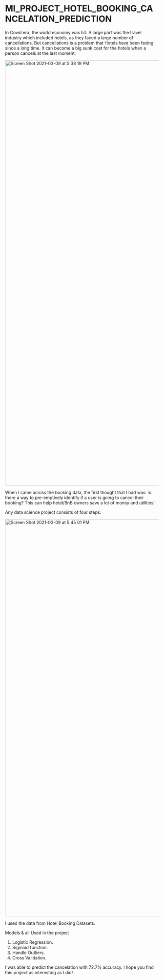 # Ml_PROJECT_HOTEL_BOOKING_CANCELATION_PREDICTION

In Covid era, the world economy was hit. A large part was the travel industry which included hotels, as they faced a large number of cancellations. But cancellations is a problem that Hotels have been facing since a long time. It can become a big sunk cost for the hotels when a person cancels at the last moment:

<img width="1391" alt="Screen Shot 2021-03-09 at 5 38 19 PM" src="https://user-images.githubusercontent.com/60292531/115990975-c703b400-a5e3-11eb-972e-7f85fd74487f.png">

When I came across the booking data, the first thought that I had was: is there a way to pre-emptively identify if a user is going to cancel their booking? This can help hotel/BnB owners save a lot of money and utilities!

Any data science project consists of four steps:


<img width="1299" alt="Screen Shot 2021-03-09 at 5 45 01 PM" src="https://user-images.githubusercontent.com/60292531/115991058-2235a680-a5e4-11eb-964e-5d5e2700a0c9.png">



I used the data from Hotel Booking Datasets.

Models & all Used in the project
1. Logistic Regression.
2. Sigmoid function.
3. Handle Outliers.
4. Cross Validation.

 I was able to predict the cancelation with 72.7% accuracy. I hope you find this project as interesting as I did!
